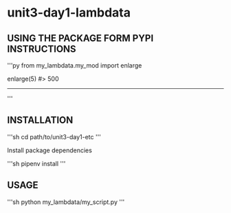 # unit3-day1-lambdata


## USING THE PACKAGE FORM PYPI INSTRUCTIONS

'''py
from my_lambdata.my_mod import enlarge

enlarge(5) #> 500
<hr>
'''

## INSTALLATION
'''sh
cd path/to/unit3-day1-etc
'''


Install package dependencies

'''sh
pipenv install
'''

## USAGE
'''sh
python my_lambdata/my_script.py
'''